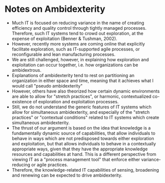 # Notes on Ambidexterity
* Much IT is focused on reducing variance in the name of creating efficiency and quality control through tightly managed processes. Therefore, such IT systems tend to crowd out exploration, at the expense of exploitation (Benner & Tushman, 2002).
* However, recently more systems are coming online that explicitly facilitate exploration, such as IT-supported agile processes, or reconfigurable and lean manufacturing processes.
* We are still challenged, however, in explaining how exploration and exploitation can occur together, i.e. how organizations can be ambidextrous.
* Explanations of ambidexterity tend to rest on partitioning an organization in either space and time, meaning that it achieves what I would call "pseudo ambidexterity"
* However, others have also theorized how certain dynamic environments are able to allow for "stretch practices", or harmonic, contextualized co-existence of exploration and exploitation processes.
* Still, we do not understand the generic features of IT systems which allow for simultaneous ambidexterity, and especially of the "stretch practices" or "contextual conditions" related to IT systems which create simultaneous ambidexterity.
* The thrust of our argument is based on the idea that knowledge is a fundamentally dynamic source of capabilities, that allow individuals to behave in ways which are not predisposed towards either exploration and exploitation, but that allows individuals to behave in a contextually appropriate ways, given that they have the appropriate knowledge resources and capabilities at hand. This is a different perspective from viewing IT as a "process management tool" that enforce either variance-reducing or agile practices.
* Therefore, the knowledge-related IT capabilities of sensing, broadening and renewing can be expected to drive ambidexterity.

